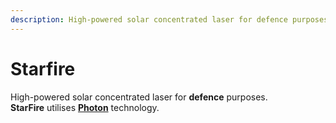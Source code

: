 ```yaml
---
description: High-powered solar concentrated laser for defence purposes.
---
```


# Starfire

High-powered solar concentrated laser for **defence** purposes.  
**StarFire** utilises [**Photon**]() technology.


